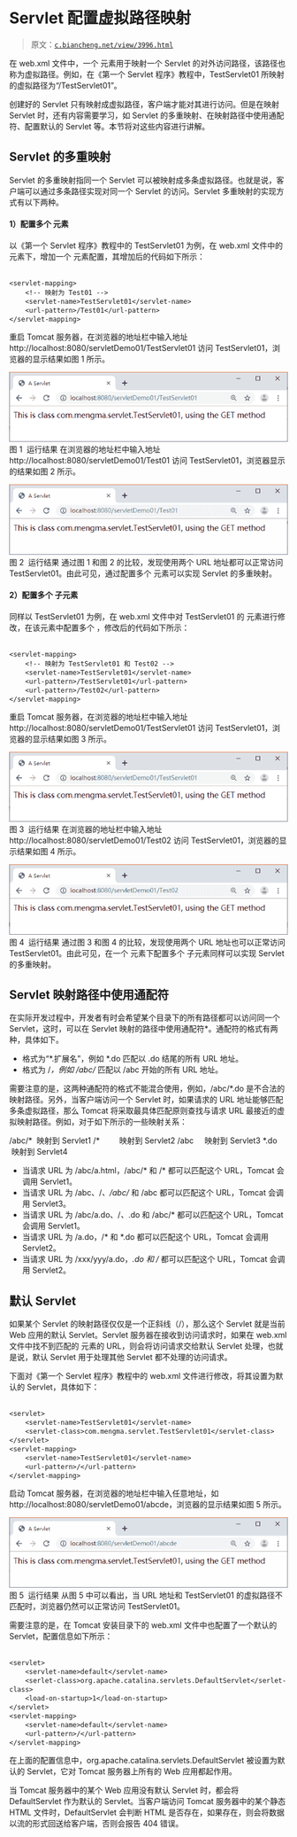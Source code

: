# Servlet 配置虚拟路径映射

> 原文：[`c.biancheng.net/view/3996.html`](http://c.biancheng.net/view/3996.html)

在 web.xml 文件中，一个 <servlert-mapping> 元素用于映射一个 Servlet 的对外访问路径，该路径也称为虚拟路径。例如，在《第一个 Servlet 程序》教程中，TestServlet01 所映射的虚拟路径为“/TestServlet01”。

创建好的 Servlet 只有映射成虚拟路径，客户端才能对其进行访问。但是在映射 Servlet 时，还有内容需要学习，如 Servlet 的多重映射、在映射路径中使用通配符、配置默认的 Servlet 等。本节将对这些内容进行讲解。

## Servlet 的多重映射

Servlet 的多重映射指同一个 Servlet 可以被映射成多条虚拟路径。也就是说，客户端可以通过多条路径实现对同一个 Servlet 的访问。Servlet 多重映射的实现方式有以下两种。

#### 1）配置多个 <servlet-mapping> 元素

以《第一个 Servlet 程序》教程中的 TestServlet01 为例，在 web.xml 文件中的 <servlet-mapping> 元素下，增加一个 <servlet-mapping> 元素配置，其增加后的代码如下所示：

```

<servlet-mapping>
    <!-- 映射为 Test01 -->
    <servlet-name>TestServlet01</servlet-name>
    <url-pattern>/Test01</url-pattern>
</servlet-mapping>
```

重启 Tomcat 服务器，在浏览器的地址栏中输入地址 http://localhost:8080/servletDemo01/TestServlet01 访问 TestServlet01，浏览器的显示结果如图 1 所示。

![运行结果](img/12743eb999ded2fda3ae971718bd5f29.png)
图 1  运行结果
在浏览器的地址栏中输入地址 http://localhost:8080/servletDemo01/Test01 访问 TestServlet01，浏览器显示的结果如图 2 所示。

![运行结果](img/ae55d066db0280c9a5ad85372ef14389.png)
图 2  运行结果
通过图 1 和图 2 的比较，发现使用两个 URL 地址都可以正常访问 TestServlet01。由此可见，通过配置多个 <servlet-mapping> 元素可以实现 Servlet 的多重映射。

#### 2）配置多个 <url-pattern> 子元素

同样以 TestServlet01 为例，在 web.xml 文件中对 TestServlet01 的 <servlet-mapping> 元素进行修改，在该元素中配置多个 <url-pattern>，修改后的代码如下所示：

```

<servlet-mapping>
    <!-- 映射为 TestServlet01 和 Test02 -->
    <servlet-name>TestServlet01</servlet-name>
    <url-pattern>/TestServlet01</url-pattern>
    <url-pattern>/Test02</url-pattern>
</servlet-mapping>
```

重启 Tomcat 服务器，在浏览器的地址栏中输入地址 http://localhost:8080/servletDemo01/TestServlet01 访问 TestServlet01，浏览器的显示结果如图 3 所示。

![运行结果](img/12743eb999ded2fda3ae971718bd5f29.png)
图 3  运行结果
在浏览器的地址栏中输入地址 http://localhost:8080/servletDemo01/Test02 访问 TestServlet01，浏览器的显示结果如图 4 所示。

![运行结果](img/3ecf64bc0ba0888748953f7ba6796bc9.png)
图 4  运行结果
通过图 3 和图 4 的比较，发现使用两个 URL 地址也可以正常访问 TestServlet01。由此可见，在一个 <servlet-mapping> 元素下配置多个 <url-pattern> 子元素同样可以实现 Servlet 的多重映射。

## Servlet 映射路径中使用通配符

在实际开发过程中，开发者有时会希望某个目录下的所有路径都可以访问同一个 Servlet，这时，可以在 Servlet 映射的路径中使用通配符*。通配符的格式有两种，具体如下。

*   格式为“*.扩展名”，例如 *.do 匹配以 .do 结尾的所有 URL 地址。
*   格式为 /*，例如 /abc/* 匹配以 /abc 开始的所有 URL 地址。

需要注意的是，这两种通配符的格式不能混合使用，例如，/abc/*.do 是不合法的映射路径。另外，当客户端访问一个 Servlet 时，如果请求的 URL 地址能够匹配多条虚拟路径，那么 Tomcat 将采取最具体匹配原则查找与请求 URL 最接近的虚拟映射路径。例如，对于如下所示的一些映射关系：

/abc/*  映射到 Servlet1
/*         映射到 Servlet2
/abc     映射到 Servlet3
*.do     映射到 Servlet4

*   当请求 URL 为 /abc/a.html，/abc/* 和 /* 都可以匹配这个 URL，Tomcat 会调用 Servlet1。
*   当请求 URL 为 /abc、/*、/abc/* 和 /abc 都可以匹配这个 URL，Tomcat 会调用 Servlet3。
*   当请求 URL 为 /abc/a.do、/*、*.do 和 /abc/* 都可以匹配这个 URL，Tomcat 会调用 Servlet1。
*   当请求 URL 为 /a.do，/* 和 *.do 都可以匹配这个 URL，Tomcat 会调用 Servlet2。
*   当请求 URL 为 /xxx/yyy/a.do，*.do 和 /* 都可以匹配这个 URL，Tomcat 会调用 Servlet2。

## 默认 Servlet

如果某个 Servlet 的映射路径仅仅是一个正斜线（/），那么这个 Servlet 就是当前 Web 应用的默认 Servlet。Servlet 服务器在接收到访问请求时，如果在 web.xml 文件中找不到匹配的 <servlet-mapping> 元素的 URL，则会将访问请求交给默认 Servlet 处理，也就是说，默认 Servlet 用于处理其他 Servlet 都不处理的访问请求。

下面对《第一个 Servlet 程序》教程中的 web.xml 文件进行修改，将其设置为默认的 Servlet，具体如下：

```

<servlet>
    <servlet-name>TestServlet01</servlet-name>
    <servlet-class>com.mengma.servlet.TestServlet01</servlet-class>
</servlet>
<servlet-mapping>
    <servlet-name>TestServlet01</servlet-name>
    <url-pattern>/</url-pattern>
</servlet-mapping>
```

启动 Tomcat 服务器，在浏览器的地址栏中输入任意地址，如 http://localhost:8080/servletDemo01/abcde，浏览器的显示结果如图 5 所示。

![运行结果](img/382e2d039c7341c31e46b2f05bdedf85.png)
图 5  运行结果
从图 5 中可以看出，当 URL 地址和 TestServlet01 的虚拟路径不匹配时，浏览器仍然可以正常访问 TestServlet01。

需要注意的是，在 Tomcat 安装目录下的 web.xml 文件中也配置了一个默认的 Servlet，配置信息如下所示：

```

<servlet>
    <servlet-name>default</servlet-name>
    <serlet-class>org.apache.catalina.servlets.DefaultServlet</serlet-class>
    <load-on-startup>1</load-on-startup>
</servlet>
<servlet-mapping>
    <servlet-name>default</servlet-name>
    <url-pattern>/</url-pattern>
</servlet-mapping>
```

在上面的配置信息中，org.apache.catalina.servlets.DefaultServlet 被设置为默认的 Servlet，它对 Tomcat 服务器上所有的 Web 应用都起作用。

当 Tomcat 服务器中的某个 Web 应用没有默认 Servlet 时，都会将 DefaultServlet 作为默认的 Servlet。当客户端访问 Tomcat 服务器中的某个静态 HTML 文件时，DefaultServlet 会判断 HTML 是否存在，如果存在，则会将数据以流的形式回送给客户端，否则会报告 404 错误。